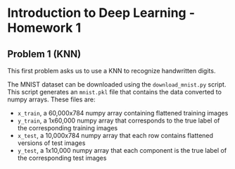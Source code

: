 # Introduction to Deep Learning - Homework 1

## Problem 1 (KNN)
This first problem asks us to use a KNN to recognize handwritten digits.

The MNIST dataset can be downloaded using the `download_mnist.py` script. This script generates an `mnist.pkl` file that contains the data converted to numpy arrays. These files are:
- `x_train`, a 60,000x784 numpy array containing flattened training images
- `y_train`, a 1x60,000 numpy array that corresponds to the true label of the corresponding training images
- `x_test`, a 10,000x784 numpy array that each row contains flattened versions of test images
- `y_test`, a 1x10,000 numpy array that each component is the true label of the corresponding test images

